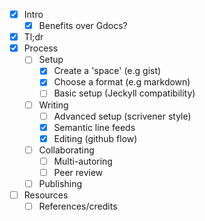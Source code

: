 * [x] Intro
  * [x] Benefits over Gdocs?
* [x] Tl;dr
* [x] Process
  * [ ] Setup
    * [x] Create a 'space' (e.g gist)
    * [x] Choose a format (e.g markdown)
    * [ ] Basic setup (Jeckyll compatibility)
  * [ ] Writing
    * [ ] Advanced setup (scrivener style)
    * [x] Semantic line feeds
    * [x] Editing (github flow)
  * [ ] Collaborating
    * [ ] Multi-autoring
    * [ ] Peer review
  * [ ] Publishing
* [ ] Resources
  * [ ] References/credits